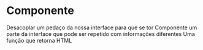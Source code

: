 # Componente
Desacoplar um pedaço da nossa interface para que se tor
Componente um parte da interface que pode ser repetido com informações diferentes
Uma função que retorna HTML
